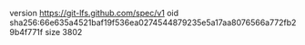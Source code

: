 version https://git-lfs.github.com/spec/v1
oid sha256:66e635a4521baf19f536ea0274544879235e5a17aa8076566a772fb29b4f771f
size 3802
